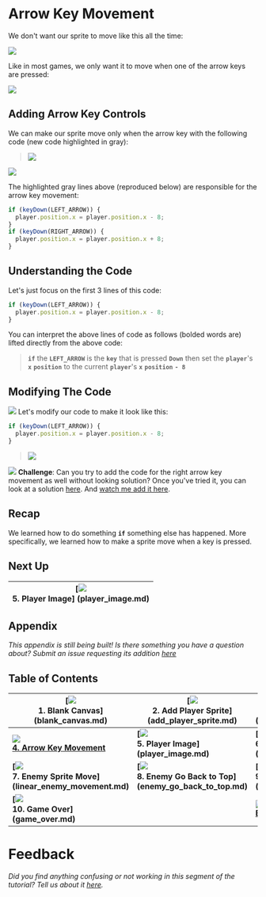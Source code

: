 # Arrow Key Movement

We don't want our sprite to move like this all the time:

![](img/sq_3_linear_player_movement.gif)

Like in most games, we only want it to move when one of the arrow keys are
pressed:

![](img/sq_4_arrow_key_movement.gif)

## Adding Arrow Key Controls

We can make our sprite move only when the arrow key with the
following code (new code highlighted in gray):

> ![](img/t4_js_bin.gif)

[![](img/open_in_js_bin.png)](http://jsbin.com/qiyuno/42/edit?js,output)

The highlighted gray lines above (reproduced below) are responsible for the
arrow key movement:

```js
if (keyDown(LEFT_ARROW)) {
  player.position.x = player.position.x - 8;
}
if (keyDown(RIGHT_ARROW)) {
  player.position.x = player.position.x + 8;
}
```

## Understanding the Code

Let's just focus on the first 3 lines of this code:

```js
if (keyDown(LEFT_ARROW)) {
  player.position.x = player.position.x - 8;
}
```

You can interpret the above lines of code as follows (bolded words are) lifted
directly from the above code:

> **`if`** the **`LEFT_ARROW`** is the **`key`** that is pressed **`Down`**
  then set the **`player`**'s **`x`** **`position`** to the current
  **`player`**'s **`x`** **`position`** **`- 8`**

## Modifying The Code

![](img/checkmark.png) Let's modify our code to make it look like this:

```js
if (keyDown(LEFT_ARROW)) {
  player.position.x = player.position.x - 8;
}
```

> ![](img/t4_add_left_arrow.gif)

![](img/challenge.png) **Challenge**: Can you try to add the code for the right
arrow key movement as well without looking solution? Once you've tried it, you
can look at a solution
[here](https://gist.githubusercontent.com/jonleung/1810b2b784d8afd87f59/raw/1ead2b34441b03f0ae568be33ad334381a19fd85/anwer.js).
And [watch me add it here](img/t4_add_right_arrow_key.gif).

## Recap

We learned how to do something **`if`** something else has happened. More
specifically, we learned how to make a sprite move when a key is pressed.

## Next Up

| **[![](img/sq_5_player_image.gif)         <br> 5. Player Image]         (player_image.md)** |
| --------------------------------------------------------------------------------------------------- |

## Appendix

*This appendix is still being built! Is there something you have a question
about? Submit an issue requesting its addition
[here](https://github.com/hackedu/hackedu/issues)*

## Table of Contents

| **[![](img/sq_1_blank_canvas.png)          <br> 1.  Blank Canvas]      (blank_canvas.md)**          | **[![](img/sq_2_add_player_sprite.png)    <br> 2. Add Player Sprite]    (add_player_sprite.md)**    | **[![](img/sq_3_linear_player_movement.gif)  <br> 3. Linear Player Movement] (linear_player_movement.md)** |
| --------------------------------------------------------------------------------------------------- | --------------------------------------------------------------------------------------------------- | ---------------------------------------------------------------------------------------------------------- |
| **[![](img/sq_4_arrow_key_movement.gif)    <br> 4.  Arrow Key Movement](arrow_key_movement.md)**    | **[![](img/sq_5_player_image.gif)         <br> 5. Player Image]         (player_image.md)**         | **[![](img/sq_6_add_enemy_sprite.gif)        <br> 6. Add Enemy Sprite]       (add_enemy_sprite.md)**       |
| **[![](img/sq_7_linear_enemy_movement.gif) <br> 7.  Enemy Sprite Move] (linear_enemy_movement.md)** | **[![](img/sq_8_enemy_go_back_to_top.gif) <br> 8. Enemy Go Back to Top] (enemy_go_back_to_top.md)** | **[![](img/sq_9_random_enemy_position.gif)   <br> 9. Random Enemy Position]  (random_enemy_position.md)**  |
| **[![](img/sq_10_game_over.gif)            <br> 10. Game Over]         (game_over.md)**             |                                                                                                     | **[![](img/readme.png) <br> Back to the README.md](README.md)**                                            |

# Feedback

_Did you find anything confusing or not working in this segment of the
tutorial? Tell us about it
[here](https://docs.google.com/forms/d/1IxbiDtyP-UOx3hRGu3o2I-iVll95xQ6I_pW8JS3TZ2k/viewform?entry.1677546962=Adding+arrow+key+controls+to+the+bullet+dodging+game)._
